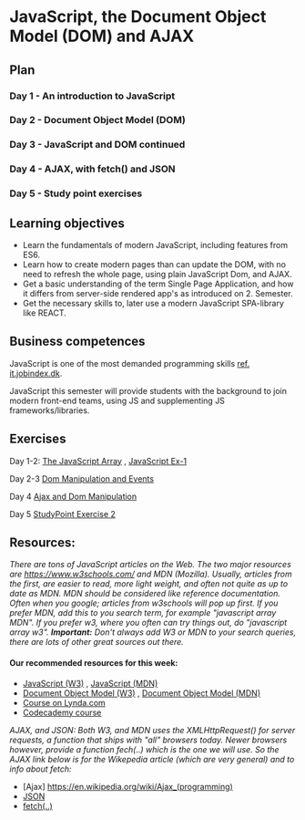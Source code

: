 # JavaScript, the Document Object Model (DOM) and  AJAX

## Plan

### Day 1 - An introduction to JavaScript

### Day 2 - Document Object Model (DOM)

### Day 3 - JavaScript and DOM continued

### Day 4 - AJAX, with fetch() and JSON

### Day 5 - Study point exercises

## Learning objectives
- Learn the fundamentals of modern JavaScript, including features from ES6.
- Learn how to create modern pages than can update the DOM, with no need to refresh the whole page, using plain JavaScript Dom, and AJAX.
- Get a basic understanding of the term Single Page Application, and how it differs from server-side rendered app's as introduced on 2. Semester.
- Get the necessary skills to, later use a modern JavaScript SPA-library like REACT.


## Business competences

JavaScript is one of the most demanded programming skills [ref. it.jobindex.dk](https://it.jobindex.dk/jobsoegning?q=javascript&supid=1).

JavaScript this semester will provide students with the background to join modern front-end teams, using JS and supplementing JS frameworks/libraries.

## Exercises 
Day 1-2: [The JavaScript Array](https://docs.google.com/document/d/1Yen8XRTEXOFuHwglEF5IyhTZXJIPnkPt2kVsATwvdsM/edit) , [JavaScript Ex-1](https://docs.google.com/document/d/1OQM3BDIpTkzgXPKBjXyVYrFvLLLU28eGJIIAxG1U4dc/edit)

Day 2-3 [Dom Manipulation and Events](https://docs.google.com/document/d/1bF7L1TRPlBX2liOoTO9_O0mUE7YROr0dYyQifKYg0TA/edit)

Day 4  [Ajax and Dom Manipulation](https://docs.google.com/document/d/1oEKXGDT8c-Fv2sOplJg7uuQix9Z5l25S8SYre2l5ct4/edit)

Day 5 [StudyPoint Exercise 2](https://docs.google.com/document/d/1srOGFqoAouN65f6qNAp3dTKoJNf9gOyaToFCxEsDCAY/edit#heading=h.gjdgxs)
## Resources: 

*There are tons of JavaScript articles on the Web. The two major resources are https://www.w3schools.com/ and MDN (Mozilla). Usually, articles from the first, are easier to read, more light weight, and often not quite as up to date as MDN. MDN should be considered like reference documentation.
Often when you google; articles from w3schools will pop up first. If you prefer MDN, add this to you search term, for example "javascript array MDN". If you prefer w3, where you often can try things out, do "javascript array w3".
**Important:** Don't always add W3 or MDN to your search queries, there are lots of other great sources out there.*

#### Our recommended resources for this week:
- [JavaScript (W3)](https://www.w3schools.com/js/) ,  [JavaScript (MDN)]( https://developer.mozilla.org/bm/docs/Web/JavaScript)
- [Document Object Model (W3)]( https://www.w3schools.com/js/js_htmldom.asp) , [Document Object Model (MDN)]( https://developer.mozilla.org/en-US/docs/Web/API/Document_Object_Model)
- [Course on Lynda.com](https://www.lynda.com/JavaScript-tutorials/Welcome/574716/612017-4.html?srchtrk=index%3a3%0alinktypeid%3a2%0aq%3ajavascript%0apage%3a1%0as%3arelevance%0asa%3atrue%0aproducttypeid%3a2)
- [Codecademy course](https://www.codecademy.com/learn/javascript)

*AJAX, and JSON: Both W3, and MDN uses the XMLHttpRequest() for server requests, a function that ships with "all" browsers today. Newer browsers however, provide a function fech(..) which is the one we will use. So the AJAX link below is for the Wikepedia article (which are very general) and to info about fetch:*
- [Ajax] https://en.wikipedia.org/wiki/Ajax_(programming)
- [JSON](https://www.w3schools.com/js/js_json_intro.asp)
- [fetch(..)](https://davidwalsh.name/fetch)

